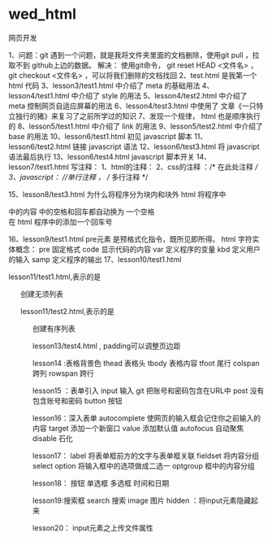 # wed_html
网页开发

1、问题：git 遇到一个问题，就是我将文件夹里面的文档删除，使用git pull ，拉取不到 github上边的数据。
   解决： 使用git命令， git reset HEAD <文件名> ，  git checkout <文件名>   ，可以将我们删除的文档找回
2、test.html 是我第一个 html 代码
3、lesson3/test1.html 中介绍了 meta 的基础用法
4、lesson4/test1.html 中介绍了 style 的用法
5、lesson4/test2.html 中介绍了 meta 控制网页自适应屏幕的用法
6、lesson4/test3.html 中使用了 文章《一只特立独行的猪》来复习了之前所学过的知识
7、发现一个规律， html 也是顺序执行的
8、lesson5/test1.html 中介绍了 link 的用法
9、lesson5/test2.html 中介绍了 base 的用法
10、lesson6/test1.html 初见 javascript 脚本
11、lesson6/test2.html 链接 javascript 语法
12、lesson6/test3.html 将 javascript 语法最后执行
13、lesson6/test4.html  javascript 脚本开关
14、lesson7/test1.html  写注释：
   	1、html的注释：<!-- 在此处注释 -->
  	2、css的注释 ：/* 在此处注释 */
   	3、javascript： //单行注释   ， /* 多行注释 */


15、lesson8/test3.html 为什么将程序分为块内和块外
		html 将程序中<p></p>中的内容 中的空格和回车都自动换为 一个空格
		<br> 在 html 程序中的添加一个回车号

16、lesson9/test1.html pre元素 是预格式化指令，既所见即所得。
	html 字符实体概念：
		pre 固定格式
		code 显示代码的内容
		var 定义程序的变量
		kbd 定义用户的输入
		samp 定义程序的输出
17、lesson10/test1.html 

lesson11/test1.html,表示的是 <ul>创建无须列表
	
lesson11/test2.html,表示的是 <ol>创建有序列表


lesson13/test4.html , padding可以调整页边距

lesson14 :表格背景色
	thead  表格头
	tbody	表格内容
	tfoot    尾行
	colspan  跨列
	rowspan  跨行

lesson15 ：表单引入
	input  输入
	git 把账号和密码包含在URL中 
	post 没有包含账号和密码
	button 按钮

lesson16：深入表单
	autocomplete  使网页的输入框会记住你之前输入的内容
	target  添加一个新窗口
	value  添加默认值
	autofocus  自动聚焦
	disable  石化

lesson17：
	label 将表单框前方的文字与表单框关联
	fieldset  将内容分组
	select option  将输入框中的选项做成二选一
	optgroup  框中的内容分组

lesson18：
	按钮
	单选框
	多选框
	时间和日期

lesson19:搜索框
	search  搜索
	image	图片
	hidden  ：将input元素隐藏起来

lesson20： input元素之上传文件属性
	

	






